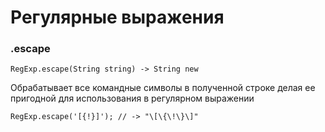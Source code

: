 # Регулярные выражения

### .escape

    RegExp.escape(String string) -> String new

Обрабатывает все командные символы в полученной строке делая ее пригодной для
использования в регулярном выражении

    RegExp.escape('[{!}]'); // -> "\[\{\!\}\]"
